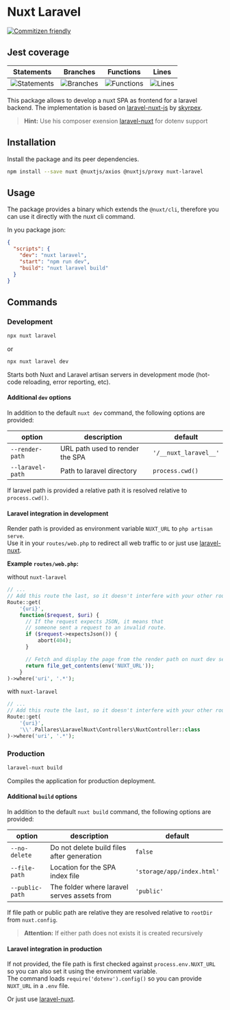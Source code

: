 # Nuxt Laravel

[![Commitizen friendly](https://img.shields.io/badge/commitizen-friendly-brightgreen.svg)](http://commitizen.github.io/cz-cli/)

## Jest coverage

| Statements                  | Branches                | Functions                 | Lines             |
| --------------------------- | ----------------------- | ------------------------- | ----------------- |
| ![Statements](https://img.shields.io/badge/Coverage-100%25-brightgreen.svg) | ![Branches](https://img.shields.io/badge/Coverage-100%25-brightgreen.svg) | ![Functions](https://img.shields.io/badge/Coverage-100%25-brightgreen.svg) | ![Lines](https://img.shields.io/badge/Coverage-100%25-brightgreen.svg) |

This package allows to develop a nuxt SPA as frontend for a laravel backend.
The implementation is based on [laravel-nuxt-js](https://github.com/skyrpex/laravel-nuxt-js) by [skyrpex](https://github.com/skyrpex).
> **Hint:** Use his composer exension [laravel-nuxt](https://github.com/skyrpex/laravel-nuxt) for dotenv support

## Installation

Install the package and its peer dependencies.

```bash
npm install --save nuxt @nuxtjs/axios @nuxtjs/proxy nuxt-laravel
```

## Usage

The package provides a binary which extends the `@nuxt/cli`, therefore you can use it directly with the nuxt cli command.

In you package json:

```json
{
  "scripts": {
    "dev": "nuxt laravel",
    "start": "npm run dev",
    "build": "nuxt laravel build"
  }
}
```

## Commands

### Development

```bash
npx nuxt laravel
```

or

```bash
npx nuxt laravel dev
```

Starts both Nuxt and Laravel artisan servers in development mode (hot-code reloading, error reporting, etc).

#### Additional `dev` options

In addition to the default `nuxt dev` command, the following options are provided:

| option           | description                     | default               |
| ---------------- | ------------------------------- | --------------------- |
| `--render-path`  | URL path used to render the SPA | `'/__nuxt_laravel__'` |
| `--laravel-path` | Path to laravel directory       | `process.cwd()`       |

If laravel path is provided a relative path it is resolved relative to `process.cwd()`.

#### Laravel integration in development

Render path is provided as environment variable `NUXT_URL` to `php artisan serve`.  
Use it in your `routes/web.php` to redirect all web traffic to or just use [laravel-nuxt](https://github.com/skyrpex/laravel-nuxt).

**Example `routes/web.php`:**

without `nuxt-laravel`

```php
// ...
// Add this route the last, so it doesn't interfere with your other routes.
Route::get(
    '{uri}',
    function($request, $uri) {
      // If the request expects JSON, it means that
      // someone sent a request to an invalid route.
      if ($request->expectsJson()) {
          abort(404);
      }

      // Fetch and display the page from the render path on nuxt dev server
      return file_get_contents(env('NUXT_URL'));
    }
)->where('uri', '.*');
```

with `nuxt-laravel`

```php
// ...
// Add this route the last, so it doesn't interfere with your other routes.
Route::get(
    '{uri}',
    '\\'.Pallares\LaravelNuxt\Controllers\NuxtController::class
)->where('uri', '.*');
```

### Production

```bash
laravel-nuxt build
```

Compiles the application for production deployment.

#### Additional `build` options

In addition to the default `nuxt build` command, the following options are provided:

| option          | description                                 | default                    |
| --------------- | ------------------------------------------- | -------------------------- |
| `--no-delete`   | Do not delete build files after generation  | `false`                    |
| `--file-path`   | Location for the SPA index file             | `'storage/app/index.html'` |
| `--public-path` | The folder where laravel serves assets from | `'public'`                 |

If file path or public path are relative they are resolved relative to `rootDir` from `nuxt.config`.

> **Attention:** If either path does not exists it is created recursively

#### Laravel integration in production

If not provided, the file path is first checked against `process.env.NUXT_URL` so you can also set it using the environment variable.  
The command loads `require('dotenv').config()` so you can provide `NUXT_URL` in a `.env` file.

Or just use [laravel-nuxt](https://github.com/skyrpex/laravel-nuxt).